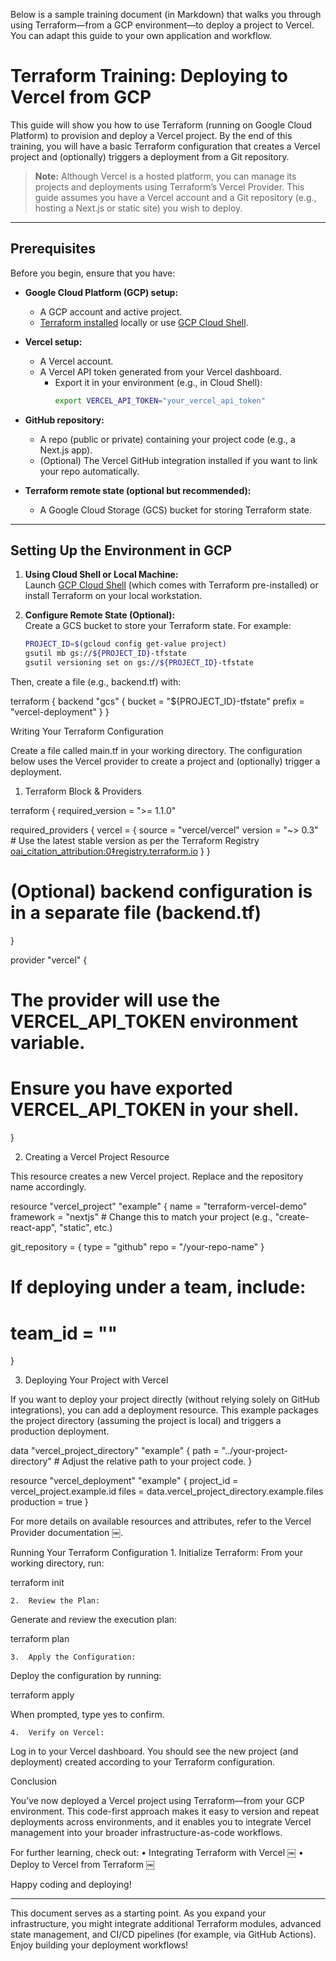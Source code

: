 Below is a sample training document (in Markdown) that walks you through using Terraform—from a GCP environment—to deploy a project to Vercel. You can adapt this guide to your own application and workflow.

# Terraform Training: Deploying to Vercel from GCP

This guide will show you how to use Terraform (running on Google Cloud Platform) to provision and deploy a Vercel project. By the end of this training, you will have a basic Terraform configuration that creates a Vercel project and (optionally) triggers a deployment from a Git repository.

> **Note:** Although Vercel is a hosted platform, you can manage its projects and deployments using Terraform’s Vercel Provider. This guide assumes you have a Vercel account and a Git repository (e.g., hosting a Next.js or static site) you wish to deploy.

---

## Prerequisites

Before you begin, ensure that you have:

- **Google Cloud Platform (GCP) setup:**
  - A GCP account and active project.
  - [Terraform installed](https://developer.hashicorp.com/terraform/tutorials/install-cli) locally or use [GCP Cloud Shell](https://cloud.google.com/shell).

- **Vercel setup:**
  - A Vercel account.
  - A Vercel API token generated from your Vercel dashboard.
    - Export it in your environment (e.g., in Cloud Shell):  
      ```bash
      export VERCEL_API_TOKEN="your_vercel_api_token"
      ```
- **GitHub repository:**
  - A repo (public or private) containing your project code (e.g., a Next.js app).  
  - (Optional) The Vercel GitHub integration installed if you want to link your repo automatically.

- **Terraform remote state (optional but recommended):**
  - A Google Cloud Storage (GCS) bucket for storing Terraform state.

---

## Setting Up the Environment in GCP

1. **Using Cloud Shell or Local Machine:**  
   Launch [GCP Cloud Shell](https://cloud.google.com/shell) (which comes with Terraform pre-installed) or install Terraform on your local workstation.

2. **Configure Remote State (Optional):**  
   Create a GCS bucket to store your Terraform state. For example:
   ```bash
   PROJECT_ID=$(gcloud config get-value project)
   gsutil mb gs://${PROJECT_ID}-tfstate
   gsutil versioning set on gs://${PROJECT_ID}-tfstate

Then, create a file (e.g., backend.tf) with:

terraform {
  backend "gcs" {
    bucket = "${PROJECT_ID}-tfstate"
    prefix = "vercel-deployment"
  }
}

Writing Your Terraform Configuration

Create a file called main.tf in your working directory. The configuration below uses the Vercel provider to create a project and (optionally) trigger a deployment.

1. Terraform Block & Providers

terraform {
  required_version = ">= 1.1.0"

  required_providers {
    vercel = {
      source  = "vercel/vercel"
      version = "~> 0.3"  # Use the latest stable version as per the Terraform Registry  [oai_citation_attribution:0‡registry.terraform.io](https://registry.terraform.io/providers/vercel/vercel/latest/docs)
    }
  }

  # (Optional) backend configuration is in a separate file (backend.tf)
}

provider "vercel" {
  # The provider will use the VERCEL_API_TOKEN environment variable.
  # Ensure you have exported VERCEL_API_TOKEN in your shell.
}

2. Creating a Vercel Project Resource

This resource creates a new Vercel project. Replace <your-github-username> and the repository name accordingly.

resource "vercel_project" "example" {
  name      = "terraform-vercel-demo"
  framework = "nextjs"  # Change this to match your project (e.g., "create-react-app", "static", etc.)

  git_repository = {
    type = "github"
    repo = "<your-github-username>/your-repo-name"
  }

  # If deploying under a team, include:
  # team_id = "<your-team-id>"
}

3. Deploying Your Project with Vercel

If you want to deploy your project directly (without relying solely on GitHub integrations), you can add a deployment resource. This example packages the project directory (assuming the project is local) and triggers a production deployment.

data "vercel_project_directory" "example" {
  path = "../your-project-directory"  # Adjust the relative path to your project code.
}

resource "vercel_deployment" "example" {
  project_id  = vercel_project.example.id
  files       = data.vercel_project_directory.example.files
  production  = true
}

For more details on available resources and attributes, refer to the Vercel Provider documentation  ￼.

Running Your Terraform Configuration
	1.	Initialize Terraform:
From your working directory, run:

terraform init


	2.	Review the Plan:
Generate and review the execution plan:

terraform plan


	3.	Apply the Configuration:
Deploy the configuration by running:

terraform apply

When prompted, type yes to confirm.

	4.	Verify on Vercel:
Log in to your Vercel dashboard. You should see the new project (and deployment) created according to your Terraform configuration.

Conclusion

You’ve now deployed a Vercel project using Terraform—from your GCP environment. This code-first approach makes it easy to version and repeat deployments across environments, and it enables you to integrate Vercel management into your broader infrastructure-as-code workflows.

For further learning, check out:
	•	Integrating Terraform with Vercel  ￼
	•	Deploy to Vercel from Terraform  ￼

Happy coding and deploying!

---

This document serves as a starting point. As you expand your infrastructure, you might integrate additional Terraform modules, advanced state management, and CI/CD pipelines (for example, via GitHub Actions). Enjoy building your deployment workflows!